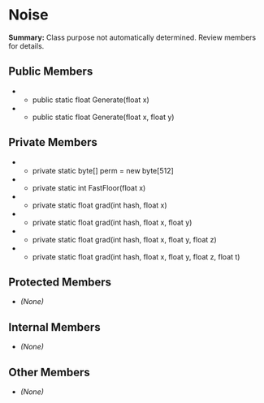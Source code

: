 # Noise

**Summary:** Class purpose not automatically determined. Review members for details.

## Public Members
- - public static float Generate(float x)
- - public static float Generate(float x, float y)

## Private Members
- - private static byte[] perm = new byte[512]
- - private static int FastFloor(float x)
- - private static float grad(int hash, float x)
- - private static float grad(int hash, float x, float y)
- - private static float grad(int hash, float x, float y, float z)
- - private static float grad(int hash, float x, float y, float z, float t)

## Protected Members
- *(None)*

## Internal Members
- *(None)*

## Other Members
- *(None)*
